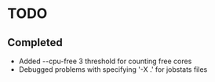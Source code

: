 TODO
====



Completed
---------

* Added --cpu-free 3 threshold for counting free cores
* Debugged problems with specifying '-X .' for jobstats files
